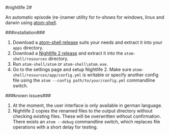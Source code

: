#nightlife 2#

An automatic episode (re-)namer utility for tv-shows for windows, linux and darwin using [atom-shell](https://github.com/atom/atom-shell).

###installation###

1. Download a [atom-shell release](https://github.com/atom/atom-shell/releases) suits your needs and extract it into your ```apps``` directory.
2. Download a [Nightlife 2 release](https://github.com/christian-raedel/nightlife2/releases) and extract it into the ```atom-shell/resources```
directory.
3. Run ```atom-shell/atom``` or ```atom-shell\atom.exe```.
4. Go to the settings page and setup Nightlife 2. Make sure ```atom-shell/resources/app/config.yml``` is writable or specify another config file
using the ```atom --config path/to/your/config.yml``` commandline switch.

###known issues###

1. At the moment, the user interface is only available in german language.
2. Nightlife 2 copies the renamed files to the output directory without checking existing files. These will be overwritten without confirmation.
There exists an ```atom --debug``` commandline switch, which replaces file operations with a short delay for testing.
